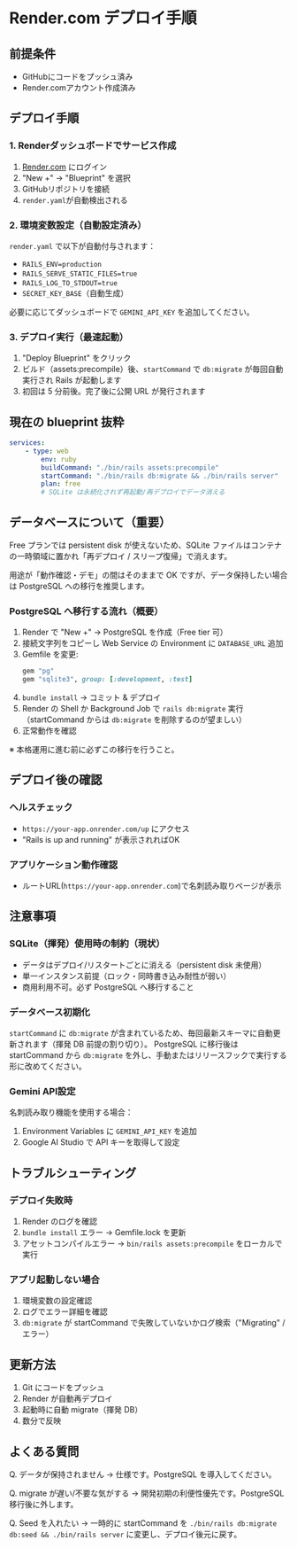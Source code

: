 # Render.com デプロイ手順

## 前提条件
- GitHubにコードをプッシュ済み
- Render.comアカウント作成済み

## デプロイ手順

### 1. Renderダッシュボードでサービス作成
1. [Render.com](https://render.com) にログイン
2. "New +" → "Blueprint" を選択
3. GitHubリポジトリを接続
4. `render.yaml`が自動検出される

### 2. 環境変数設定（自動設定済み）
`render.yaml` で以下が自動付与されます：
- `RAILS_ENV=production`
- `RAILS_SERVE_STATIC_FILES=true`
- `RAILS_LOG_TO_STDOUT=true`
- `SECRET_KEY_BASE`（自動生成）

必要に応じてダッシュボードで `GEMINI_API_KEY` を追加してください。

### 3. デプロイ実行（最速起動）
1. "Deploy Blueprint" をクリック
2. ビルド（assets:precompile）後、`startCommand` で `db:migrate` が毎回自動実行され Rails が起動します
3. 初回は 5 分前後。完了後に公開 URL が発行されます

## 現在の blueprint 抜粋
```yaml
services:
	- type: web
		env: ruby
		buildCommand: "./bin/rails assets:precompile"
		startCommand: "./bin/rails db:migrate && ./bin/rails server"
		plan: free
		# SQLite は永続化されず再起動/再デプロイでデータ消える
```

## データベースについて（重要）
Free プランでは persistent disk が使えないため、SQLite ファイルはコンテナの一時領域に置かれ「再デプロイ / スリープ復帰」で消えます。

用途が「動作確認・デモ」の間はそのままで OK ですが、データ保持したい場合は PostgreSQL への移行を推奨します。

### PostgreSQL へ移行する流れ（概要）
1. Render で "New +" → PostgreSQL を作成（Free tier 可）
2. 接続文字列をコピーし Web Service の Environment に `DATABASE_URL` 追加
3. Gemfile を変更:
	 ```ruby
	 gem "pg"
	 gem "sqlite3", group: [:development, :test]
	 ```
4. `bundle install` → コミット & デプロイ
5. Render の Shell か Background Job で `rails db:migrate` 実行（startCommand からは `db:migrate` を削除するのが望ましい）
6. 正常動作を確認

※ 本格運用に進む前に必ずこの移行を行うこと。

## デプロイ後の確認

### ヘルスチェック
- `https://your-app.onrender.com/up` にアクセス
- "Rails is up and running" が表示されればOK

### アプリケーション動作確認
- ルートURL(`https://your-app.onrender.com`)で名刺読み取りページが表示

## 注意事項

### SQLite（揮発）使用時の制約（現状）
- データはデプロイ/リスタートごとに消える（persistent disk 未使用）
- 単一インスタンス前提（ロック・同時書き込み耐性が弱い）
- 商用利用不可。必ず PostgreSQL へ移行すること

### データベース初期化
`startCommand` に `db:migrate` が含まれているため、毎回最新スキーマに自動更新されます（揮発 DB 前提の割り切り）。
PostgreSQL に移行後は startCommand から `db:migrate` を外し、手動またはリリースフックで実行する形に改めてください。

### Gemini API設定
名刺読み取り機能を使用する場合：
1. Environment Variables に `GEMINI_API_KEY` を追加
2. Google AI Studio で API キーを取得して設定

## トラブルシューティング

### デプロイ失敗時
1. Render のログを確認
2. `bundle install` エラー → Gemfile.lock を更新
3. アセットコンパイルエラー → `bin/rails assets:precompile` をローカルで実行

### アプリ起動しない場合
1. 環境変数の設定確認
2. ログでエラー詳細を確認
3. `db:migrate` が startCommand で失敗していないかログ検索（"Migrating" / エラー）

## 更新方法
1. Git にコードをプッシュ
2. Render が自動再デプロイ
3. 起動時に自動 migrate（揮発 DB）
4. 数分で反映

## よくある質問
Q. データが保持されません
→ 仕様です。PostgreSQL を導入してください。

Q. migrate が遅い/不要な気がする
→ 開発初期の利便性優先です。PostgreSQL 移行後に外します。

Q. Seed を入れたい
→ 一時的に startCommand を `./bin/rails db:migrate db:seed && ./bin/rails server` に変更し、デプロイ後元に戻す。